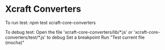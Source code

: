 # Xcraft Converters

To run test:
npm test xcraft-core-converters

To debug test:
Open the file 'xcraft-core-converters/lib/\*.js' or 'xcraft-core-converters/test/\*.js' to debug
Set a breakpoint
Run "Test current file (mocha)"
